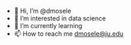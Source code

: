 - 👋 Hi, I’m @dmosele
- 👀 I’m interested in data science
- 🌱 I’m currently learning
- 📫 How to reach me dmosele@ju.edu

